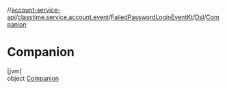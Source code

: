 //[account-service-api](../../../../../index.md)/[classtime.service.account.event](../../../index.md)/[FailedPasswordLoginEventKt](../../index.md)/[Dsl](../index.md)/[Companion](index.md)

# Companion

[jvm]\
object [Companion](index.md)
